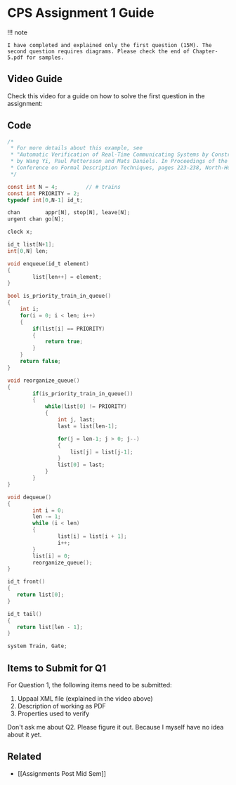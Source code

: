 # CPS Assignment 1 Guide

!!! note

	I have completed and explained only the first question (15M). The second question requires diagrams. Please check the end of Chapter-5.pdf for samples.

## Video Guide

Check this video for a guide on how to solve the first question in the assignment: 

## Code

``` c title="Global Declarations"
/*
 * For more details about this example, see 
 * "Automatic Verification of Real-Time Communicating Systems by Constraint Solving", 
 * by Wang Yi, Paul Pettersson and Mats Daniels. In Proceedings of the 7th International
 * Conference on Formal Description Techniques, pages 223-238, North-Holland. 1994.
 */

const int N = 4;         // # trains
const int PRIORITY = 2;
typedef int[0,N-1] id_t;

chan        appr[N], stop[N], leave[N];
urgent chan go[N];
```

``` c title="Train Declarations"
clock x;
```

``` c title="Gate Declarations"
id_t list[N+1];
int[0,N] len;

void enqueue(id_t element)
{
        list[len++] = element;
}

bool is_priority_train_in_queue()
{
    int i;
    for(i = 0; i < len; i++)
    {
        if(list[i] == PRIORITY)
        {
            return true;
        }
    }
    return false;
}

void reorganize_queue()
{
        if(is_priority_train_in_queue())
        {
            while(list[0] != PRIORITY)
            {
                int j, last;    
                last = list[len-1];    

                for(j = len-1; j > 0; j--)
                {    
                    list[j] = list[j-1];    
                }    
                list[0] = last;
            }
        }
}

void dequeue()
{
        int i = 0;
        len -= 1;
        while (i < len)
        {
                list[i] = list[i + 1];
                i++;
        }
        list[i] = 0;
        reorganize_queue();
}

id_t front()
{
   return list[0];
}

id_t tail()
{
   return list[len - 1];
}
```

``` c title="System Declarations"
system Train, Gate;
```

## Items to Submit for Q1

For Question 1, the following items need to be submitted:

1. Uppaal XML file (explained in the video above)
2. Description of working as PDF
3. Properties used to verify

Don't ask me about Q2. Please figure it out. Because I myself have no idea about it yet.

## Related

- [[Assignments Post Mid Sem]]